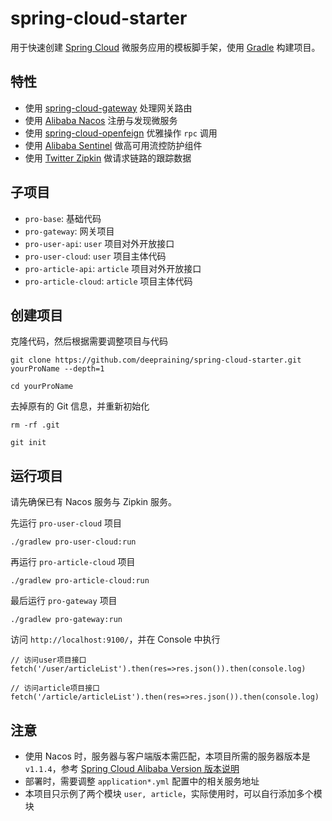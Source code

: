 # spring-cloud-starter

用于快速创建 [Spring Cloud](https://spring.io/projects/spring-cloud) 微服务应用的模板脚手架，使用 [Gradle](https://gradle.org/) 构建项目。

## 特性

- 使用 [spring-cloud-gateway](https://github.com/spring-cloud/spring-cloud-gateway) 处理网关路由
- 使用 [Alibaba Nacos](https://nacos.io/) 注册与发现微服务
- 使用 [spring-cloud-openfeign](https://github.com/spring-cloud/spring-cloud-openfeign) 优雅操作 `rpc` 调用
- 使用 [Alibaba Sentinel](https://github.com/alibaba/Sentinel) 做高可用流控防护组件
- 使用 [Twitter Zipkin](https://github.com/openzipkin/zipkin) 做请求链路的跟踪数据

## 子项目

- `pro-base`: 基础代码
- `pro-gateway`: 网关项目
- `pro-user-api`: `user` 项目对外开放接口
- `pro-user-cloud`: `user` 项目主体代码
- `pro-article-api`: `article` 项目对外开放接口
- `pro-article-cloud`: `article` 项目主体代码

## 创建项目

克隆代码，然后根据需要调整项目与代码

```
git clone https://github.com/deepraining/spring-cloud-starter.git yourProName --depth=1

cd yourProName
```

去掉原有的 Git 信息，并重新初始化

```
rm -rf .git

git init
```

## 运行项目

请先确保已有 Nacos 服务与 Zipkin 服务。

先运行 `pro-user-cloud` 项目

```
./gradlew pro-user-cloud:run
```

再运行 `pro-article-cloud` 项目

```
./gradlew pro-article-cloud:run
```

最后运行 `pro-gateway` 项目

```
./gradlew pro-gateway:run
```

访问 `http://localhost:9100/`，并在 Console 中执行

```
// 访问user项目接口
fetch('/user/articleList').then(res=>res.json()).then(console.log)

// 访问article项目接口
fetch('/article/articleList').then(res=>res.json()).then(console.log)
```

## 注意

- 使用 Nacos 时，服务器与客户端版本需匹配，本项目所需的服务器版本是 `v1.1.4`，参考 [Spring Cloud Alibaba Version 版本说明](https://github.com/alibaba/spring-cloud-alibaba/wiki/%E7%89%88%E6%9C%AC%E8%AF%B4%E6%98%8E)
- 部署时，需要调整 `application*.yml` 配置中的相关服务地址
- 本项目只示例了两个模块 `user, article`，实际使用时，可以自行添加多个模块

